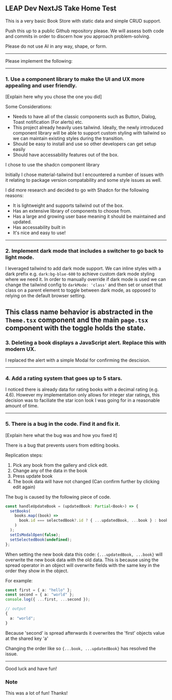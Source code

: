 ## LEAP Dev NextJS Take Home Test

This is a very basic Book Store with static data and simple CRUD support.

Push this up to a public Github repository please. We will assess both code and commits in order to discern how you approach problem-solving.

Please do not use AI in any way, shape, or form.

---

Please implement the following:

---

### 1. Use a component library to make the UI and UX more appealing and user friendly.

[Explain here why you chose the one you did]

Some Considerations:

- Needs to have all of the classic components such as Button, Dialog, Toast notification (For alerts) etc.
- This project already heavily uses tailwind. Ideally, the newly introduced component library will be able to support custom styling with tailwind so we can maintain existing styles during the transition.
- Should be easy to install and use so other developers can get setup easily
- Should have accessability features out of the box.

I chose to use the shadcn component library

Initially I chose material-tailwind but I encountered a number of issues with it relating to package version compatability and some style issues as well.

I did more research and decided to go with Shadcn for the following reasons:

- It is lightweight and supports tailwind out of the box.
- Has an extensive library of components to choose from.
- Has a large and growing user base meaning it should be maintained and updated.
- Has accessability built in
- It's nice and easy to use!

---

### 2. Implement dark mode that includes a switcher to go back to light mode.

I leveraged tailwind to add dark mode support. We can inline styles with a dark prefix e.g. `dark:bg-blue-600` to achieve custom dark mode styling where we need it.
In order to manually override if dark mode is used we can change the tailwind config to `darkMode: 'class'` and then set or unset that class on a parent element to toggle between dark mode, as opposed to relying on the default browser setting.

This class name behavior is abstracted in the `Theme.tsx` component and the main `page.tsx` component with the toggle holds the state.
---

### 3. Deleting a book displays a JavaScript alert. Replace this with modern UX.

I replaced the alert with a simple Modal for confirming the descision.

---

### 4. Add a rating system that goes up to 5 stars.

I noticed there is already data for rating books with a decimal rating (e.g. 4.6). However my implementation only allows for integer star ratings, this decision was to faciliate the star icon look I was going for in a reasonable amount of time.

---

### 5. There is a bug in the code. Find it and fix it.

[Explain here what the bug was and how you fixed it]

There is a bug that prevents users from editing books.

Replication steps:

1. Pick any book from the gallery and click edit.
2. Change any of the data in the book
3. Press update book
4. The book data will have not changed (Can confirm further by clicking edit again)

The bug is caused by the following piece of code.

```typescript
const handleUpdateBook = (updatedBook: Partial<Book>) => {
  setBooks(
    books.map((book) =>
      book.id === selectedBook?.id ? { ...updatedBook, ...book } : book
    )
  );
  setIsModalOpen(false);
  setSelectedBook(undefined);
};
```

When setting the new book data this code: `{...updatedBook, ...book}` will overwrite the new book data with the old data. This is because using the spread operator in an object will overwrite fields with the same key in the order they show in the object.

For example:

```typescript
const first = { a: "hello" };
const second = { a: "world" };
console.log({ ...first, ...second });

// output
{
  a: "world";
}
```

Because 'second' is spread afterwards it overwrites the 'first' objects value at
the shared key 'a'

Changing the order like so `{...book, ...updatedBook}` has resolved the issue.

---

Good luck and have fun!

### Note

This was a lot of fun! Thanks!
